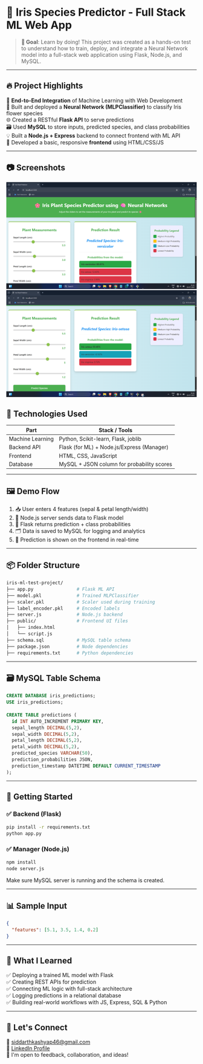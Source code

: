 # 🌸 Iris Species Predictor - Full Stack ML Web App

> **🎯 Goal**: Learn by doing! This project was created as a hands-on test to understand how to train, deploy, and integrate a Neural Network model into a full-stack web application using Flask, Node.js, and MySQL.

---

## 🔥 Project Highlights

🚀 **End-to-End Integration** of Machine Learning with Web Development  
🧠 Built and deployed a **Neural Network (MLPClassifier)** to classify Iris flower species  
🌐 Created a RESTful **Flask API** to serve predictions  
🗃️ Used **MySQL** to store inputs, predicted species, and class probabilities  
💡 Built a **Node.js + Express** backend to connect frontend with ML API  
🎨 Developed a basic, responsive **frontend** using HTML/CSS/JS

---

## 📷 Screenshots
![Application Screenshot 1](https://github.com/siddharth4096/iris-neural-network-app/blob/d903e1c0030219681e4a7d2bbbbd4627942f1873/pic1.png)
![Application Screenshot 2](https://github.com/siddharth4096/iris-neural-network-app/blob/d903e1c0030219681e4a7d2bbbbd4627942f1873/pic2.png)


## 🧠 Technologies Used

| Part        | Stack / Tools                             |
|-------------|--------------------------------------------|
| Machine Learning | Python, Scikit-learn, Flask, joblib       |
| Backend API | Flask (for ML) + Node.js/Express (Manager) |
| Frontend    | HTML, CSS, JavaScript                      |
| Database    | MySQL + JSON column for probability scores |

---

## 🖼️ Demo Flow

1. 📥 User enters 4 features (sepal & petal length/width)
2. 🔁 Node.js server sends data to Flask model
3. 🧠 Flask returns prediction + class probabilities
4. 🗂️ Data is saved to MySQL for logging and analytics
5. 🧾 Prediction is shown on the frontend in real-time

---

## 📦 Folder Structure

```bash
iris-ml-test-project/
├── app.py                # Flask ML API
├── model.pkl             # Trained MLPClassifier
├── scaler.pkl            # Scaler used during training
├── label_encoder.pkl     # Encoded labels
├── server.js             # Node.js backend
├── public/               # Frontend UI files
│   ├── index.html
│   └── script.js
├── schema.sql            # MySQL table schema
├── package.json          # Node dependencies
├── requirements.txt      # Python dependencies
```

---

## 🗃️ MySQL Table Schema

```sql
CREATE DATABASE iris_predictions;
USE iris_predictions;

CREATE TABLE predictions (
  id INT AUTO_INCREMENT PRIMARY KEY,
  sepal_length DECIMAL(5,2),
  sepal_width DECIMAL(5,2),
  petal_length DECIMAL(5,2),
  petal_width DECIMAL(5,2),
  predicted_species VARCHAR(50),
  prediction_probabilities JSON,
  prediction_timestamp DATETIME DEFAULT CURRENT_TIMESTAMP
);
```

---

## 🚀 Getting Started

### ✅ Backend (Flask)
```bash
pip install -r requirements.txt
python app.py
```

### ✅ Manager (Node.js)
```bash
npm install
node server.js
```

Make sure MySQL server is running and the schema is created.

---

## 📊 Sample Input

```json
{
  "features": [5.1, 3.5, 1.4, 0.2]
}
```

---

## 🎯 What I Learned

✅ Deploying a trained ML model with Flask  
✅ Creating REST APIs for prediction  
✅ Connecting ML logic with full-stack architecture  
✅ Logging predictions in a relational database  
✅ Building real-world workflows with JS, Express, SQL & Python

---

## 🤝 Let's Connect

📧 siddarthkashyap46@gmail.com  
🔗 [LinkedIn Profile](https://linkedin.com/in/siddharthkakoti)  
🧠 I'm open to feedback, collaboration, and ideas!


